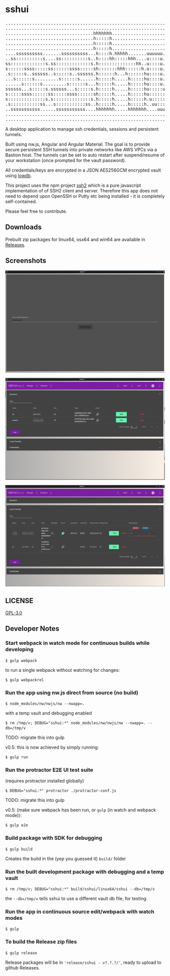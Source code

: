 # sshui
<pre>
...............................................................................
...............................................................................
.................................hhhhhhh.................................iiii..
.................................h:::::h................................i::::i.
.................................h:::::h.................................iiii..
.................................h:::::h.......................................
....ssssssssss.......ssssssssss...h::::h.hhhhh.......uuuuuu....uuuuuu..iiiiiii.
..ss::::::::::s....ss::::::::::s..h::::hh:::::hhh....u::::u....u::::u..i:::::i.
ss:::::::::::::s.ss:::::::::::::s.h::::::::::::::hh..u::::u....u::::u...i::::i.
s::::::ssss:::::ss::::::ssss:::::sh:::::::hhh::::::h.u::::u....u::::u...i::::i.
.s:::::s..ssssss..s:::::s..ssssss.h::::::h...h::::::hu::::u....u::::u...i::::i.
...s::::::s.........s::::::s......h:::::h.....h:::::hu::::u....u::::u...i::::i.
......s::::::s.........s::::::s...h:::::h.....h:::::hu::::u....u::::u...i::::i.
ssssss...s:::::s.ssssss...s:::::s.h:::::h.....h:::::hu:::::uuuu:::::u...i::::i.
s:::::ssss::::::ss:::::ssss::::::sh:::::h.....h:::::hu:::::::::::::::uui::::::i
s::::::::::::::s.s::::::::::::::s.h:::::h.....h:::::h.u:::::::::::::::ui::::::i
.s:::::::::::ss...s:::::::::::ss..h:::::h.....h:::::h..uu::::::::uu:::ui::::::i
..sssssssssss......sssssssssss....hhhhhhh.....hhhhhhh....uuuuuuuu..uuuuiiiiiiii
...............................................................................
...............................................................................
</pre>
A desktop application to manage ssh credentials, sessions and persistent tunnels.

Built using nw.js, Angular and Angular Material.
The goal is to provide secure persistent SSH tunnels into private networks
like AWS VPCs via a Bastion host.  The tunnels can be set to auto restart
after suspend/resume of your workstation (once prompted for the vault password).

All credentials/keys are encrypted in a JSON AES256GCM encrypted vault using
[lowdb](https://github.com/typicode/lowdb).

This project uses the npm project [ssh2](https://github.com/mscdex/ssh2) which is a
pure javascript implementation of of SSH2 client and server.  Therefore this
app does not need to depend upon OpenSSH or Putty etc being installed - it
is completely self-contained.

Please feel free to contribute.

## Downloads

Prebuilt zip packages for linux64, osx64 and win64 are available in
[Releases](https://github.com/gbevan/sshui/releases).

## Screenshots

![Vault Password](docs/img/vaultpw.jpeg)

![Sessions](docs/img/sessions.jpeg)

![Local Tunnels](docs/img/local-tunnels.jpeg)

## LICENSE

[GPL-3.0](https://github.com/gbevan/sshui/blob/master/LICENSE)

## Developer Notes

### Start webpack in watch mode for continuous builds while developing

    $ gulp webpack

to run a single webpack without watching for changes:

    $ gulp webpackrel

### Run the app using nw.js direct from source (no build)

    $ node_modules/nw/nwjs/nw --nwapp=.

with a temp vault and debugging enabled

    $ rm /tmp/v; DEBUG="sshui:*" node_modules/nw/nwjs/nw --nwapp=. --db=/tmp/v

TODO: migrate this into gulp

v0.5: this is now achieved by simply running:

    $ gulp run

### Run the protractor E2E UI test suite

(requires protractor installed globally)

    $ DEBUG="sshui:*" protractor ./protractor-conf.js

TODO: migrate this into gulp

v0.5: (make sure webpack has been run, or `gulp` (in watch and webpack mode)):

    $ gulp e2e

### Build package with SDK for debugging

    $ gulp build

Creates the build in the (yep you guessed it) `build/` folder

### Run the built development package with debugging and a temp vault

    $ rm /tmp/v; DEBUG="sshui:*" build/sshui/linux64/sshui --db=/tmp/v

the `--db=/tmp/v` tells sshui to use a different vault db file, for testing.

### Run the app in continuous source edit/webpack with watch modes

    $ gulp

### To build the Release zip files

    $ gulp release

Release packages will be in `'release/sshui - v?.?.?/'`, ready to upload to
github Releases.
